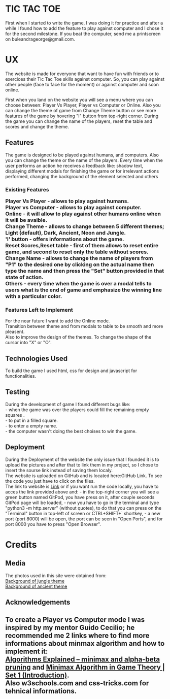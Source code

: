 <h1>TIC TAC TOE</h1>
<p>First when I started to write the game, I was doing it for practice and after a while I found how to add the feature to play
against computer and I chose it for the second milestone.
If you beat the computer, send me a printscreen on buleandrageorge@gmail.com.
</p>

<h1>UX</h1>
<p>The website is made for everyone that want to have fun with friends or to exercices their Tic Tac Toe skills against computer.
So, you can play against other people (face to face for the moment) or against computer and soon online.

First when you land on the website you will see a menu where you can choose between: Player Vs Player, Player vs Computer or Online.
Also you can change the theme of game from Change Theme button or see more features of the game by hovering "I" button from top-right corner.
During the game you can change the name of the players, reset the table and scores and change the theme.</p>
<h2>Features</h2>
 The game is designed to be played against humans, and computers. Also you can change the theme or the name of the players.
 Every time when the user performs an action he receives a feedback like: shadow text, displaying different modals for finishing the game or for irrelevant actions performed, changing the background of the element selected and others
<h3>Existing Features
<p>
<strong>Player Vs Player</strong> - allows to play against humans.<br>
<strong>Player vs Computer </strong> - allows to play against computer.<br>
<strong>Online </strong> - it will allow to play against other humans online when it will be avaible.<br>
<strong>Change Theme </strong>- allows to change between 5 different themes; Light (default), Dark, Ancient, Neon and Jungle.<br>
<strong>'I' button </strong> - offers informations about the game.<br>
<strong>Reset Scores,Reset table </strong> - first of them allows to reset entire game, and second to reset only the table without scores.<br>
<strong>Change Name  </strong>- allows to change the name of players from "P1" to the desired one by clicking on the actual name then type the name and then press the "Set" button provided in that state of action.<br>
<strong>Others </strong>- every time when the game is over a modal tells to users what is the end of game and emphasize the winning line with a particular color.
</p>

<h3>Features Left to Implement </h3>
<p>For the near future I want to add the Online mode.<br>
   Transition between theme and from modals to table to be smooth and more pleasent.<br>
   Also to improve the design of the themes.
   To change the shape of the cursor into "X" or "O".
</p>
<h2>Technologies Used</h2>

To build the game I used html, css for design and javascript for functionalities.

<h2>Testing</h2>
 <p>During the development of game I found different bugs like:<br>
 - when the game was over the players could fill the remaining empty squares .<br>
 - to put in a filled square.<br>
 - to enter a empty name.<br>
 - the computer wasn't doing the best choises to win the game.<br>
</p>
<h2>Deployment</h2>
<p> During the Deployment of the website the only issue that I founded it is to upload the pictures and after that to link them
in my project, so I chose to insert the sourse link instead of saving them localy. <br>
The website is uploaded on GitHub and is located here:<a src='https://github.com/BuleandraGeorge/Tic-tac-toe'>GitHub Link</a>.
To see the code you just have to click on the files.<br>
 The link to website is <a href='https://buleandrageorge.github.io/Tic-tac-toe/'>Link</a> or if you want run the code locally, you have to acces the link provided above and:
- in the top-right corner you will see a green button named GitPod, you have press on it, after couple seconds GitPod page will be loaded,
- now you have to go in the terminal and type "python3 -m http.server" (without quotes), to do that you can press on the "Terminal" button in top-left of screen or CTRL+SHIFT+` shortkey,
- a new port (port 8000) will be open, the port can be seen in "Open Ports", and for port 8000 you have to press "Open Browser".
</p>

<h1>Credits</h1>

<h2>Media</h2>
<p>The photos used in this site were obtained from:<br>
<a href='https://i.ytimg.com/vi/rufWuHkmohY/maxresdefault.jpg'>Background of jungle theme</a><br>
<a href='https://i.pinimg.com/originals/83/17/83/831783ba0ce34bd5aea083a2bfa63233.jpg'>Background of ancient theme</a></p>
<h2>Acknowledgements<h2>
<p>To create a Player vs Computer mode I was inspired by my mentor Guido Cecilio; he recommended me 2 links where to find more
informations about minmax algorithm and how to implement it:<br><a href='https://www.youtube.com/watch?v=l-hh51ncgDI'>Algorithms Explained – minimax and alpha-beta pruning</a> and <a href=https://www.geeksforgeeks.org/minimax-algorithm-in-game-theory-set-1-introduction/;>Minimax Algorithm in Game Theory | Set 1 (Introduction)</a>.<br>
Also <a src="https://www.w3schools.com/default.asp">w3schools.com</a> and <a src="https://css-tricks.com/">css-tricks.com</a> for tehnical informations.
</p>